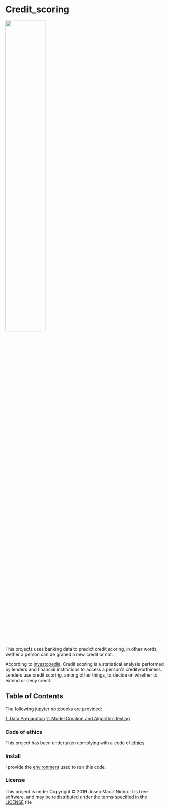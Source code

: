 # Credit_scoring
<img src='https://github.com/titoniubo/credit_scoring/blob/master/image.png' width=50% height=50% />

This projects uses banking data to predict credit scoring, in other words, wether a person can be graned a new credit or not. 

According to [investopedia](https://www.investopedia.com/terms/c/credit_scoring.asp), Credit scoring is a statistical analysis performed by lenders and financial institutions to access a person's creditworthiness. Lenders use credit scoring, among other things, to decide on whether to extend or deny credit.

## Table of Contents 
The following jupyter notebooks are provided:

[1. Data Preparation](https://github.com/titoniubo/credit_scoring/blob/master/1.Data%20Preparation.ipynb)
[2. Model Creation and Algorithm testing](https://github.com/titoniubo/credit_scoring/blob/master/2.Model%20Creation%20and%20Algorithm%20testing.ipynb)


### Code of ethics

This project has been undertaken complying with a code of [ethics](https://github.com/titoniubo/credit_scoring/blob/master/Code%20of%20ethics.txt) 

### Install
I provide the [environment](https://github.com/titoniubo/text_classification/blob/master/textpro.yml) used to run this code.

### License
This project is under Copyright © 2019 Josep Maria Niubo. It is free software, and may be redistributed under the terms specified in the [LICENSE](https://github.com/titoniubo/credit_scoring/blob/master/License.txt) file
